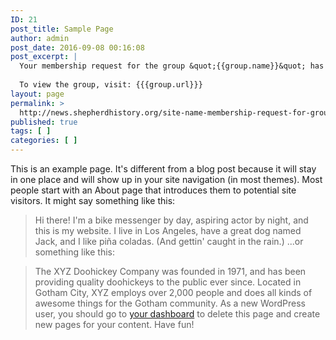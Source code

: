 ```yaml
---
ID: 21
post_title: Sample Page
author: admin
post_date: 2016-09-08 00:16:08
post_excerpt: |
  Your membership request for the group &quot;{{group.name}}&quot; has been accepted.
  
  To view the group, visit: {{{group.url}}}
layout: page
permalink: >
  http://news.shepherdhistory.org/site-name-membership-request-for-group-group-name-accepted/
published: true
tags: [ ]
categories: [ ]
---
```

This is an example page. It's different from a blog post because it will stay in one place and will show up in your site navigation (in most themes). Most people start with an About page that introduces them to potential site visitors. It might say something like this:

> Hi there! I'm a bike messenger by day, aspiring actor by night, and this is my website. I live in Los Angeles, have a great dog named Jack, and I like piña coladas. (And gettin' caught in the rain.)
...or something like this:

> The XYZ Doohickey Company was founded in 1971, and has been providing quality doohickeys to the public ever since. Located in Gotham City, XYZ employs over 2,000 people and does all kinds of awesome things for the Gotham community.
As a new WordPress user, you should go to [your dashboard][1] to delete this page and create new pages for your content. Have fun!

 [1]: https://www.news.shepherdhistory.org/wp-admin/